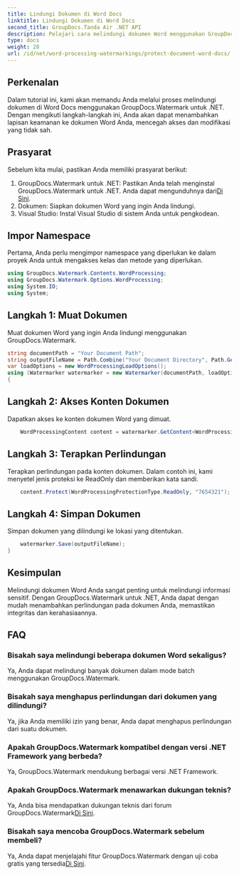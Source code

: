 ```yaml
---
title: Lindungi Dokumen di Word Docs
linktitle: Lindungi Dokumen di Word Docs
second_title: GroupDocs.Tanda Air .NET API
description: Pelajari cara melindungi dokumen Word menggunakan GroupDocs.Watermark untuk .NET. Ikuti tutorial langkah demi langkah kami untuk menambahkan keamanan pada dokumen Anda dengan mudah.
type: docs
weight: 28
url: /id/net/word-processing-watermarkings/protect-document-word-docs/
---
```

## Perkenalan
Dalam tutorial ini, kami akan memandu Anda melalui proses melindungi dokumen di Word Docs menggunakan GroupDocs.Watermark untuk .NET. Dengan mengikuti langkah-langkah ini, Anda akan dapat menambahkan lapisan keamanan ke dokumen Word Anda, mencegah akses dan modifikasi yang tidak sah.
## Prasyarat
Sebelum kita mulai, pastikan Anda memiliki prasyarat berikut:
1.  GroupDocs.Watermark untuk .NET: Pastikan Anda telah menginstal GroupDocs.Watermark untuk .NET. Anda dapat mengunduhnya dari[Di Sini](https://releases.groupdocs.com/Watermark/net/).
2. Dokumen: Siapkan dokumen Word yang ingin Anda lindungi.
3. Visual Studio: Instal Visual Studio di sistem Anda untuk pengkodean.

## Impor Namespace
Pertama, Anda perlu mengimpor namespace yang diperlukan ke dalam proyek Anda untuk mengakses kelas dan metode yang diperlukan.
```csharp
using GroupDocs.Watermark.Contents.WordProcessing;
using GroupDocs.Watermark.Options.WordProcessing;
using System.IO;
using System;
```
## Langkah 1: Muat Dokumen
Muat dokumen Word yang ingin Anda lindungi menggunakan GroupDocs.Watermark.
```csharp
string documentPath = "Your Document Path";
string outputFileName = Path.Combine("Your Document Directory", Path.GetFileName(documentPath));
var loadOptions = new WordProcessingLoadOptions();
using (Watermarker watermarker = new Watermarker(documentPath, loadOptions))
{
```
## Langkah 2: Akses Konten Dokumen
Dapatkan akses ke konten dokumen Word yang dimuat.
```csharp
    WordProcessingContent content = watermarker.GetContent<WordProcessingContent>();
```
## Langkah 3: Terapkan Perlindungan
Terapkan perlindungan pada konten dokumen. Dalam contoh ini, kami menyetel jenis proteksi ke ReadOnly dan memberikan kata sandi.
```csharp
    content.Protect(WordProcessingProtectionType.ReadOnly, "7654321");
```
## Langkah 4: Simpan Dokumen
Simpan dokumen yang dilindungi ke lokasi yang ditentukan.
```csharp
    watermarker.Save(outputFileName);
}
```

## Kesimpulan
Melindungi dokumen Word Anda sangat penting untuk melindungi informasi sensitif. Dengan GroupDocs.Watermark untuk .NET, Anda dapat dengan mudah menambahkan perlindungan pada dokumen Anda, memastikan integritas dan kerahasiaannya.
## FAQ
### Bisakah saya melindungi beberapa dokumen Word sekaligus?
Ya, Anda dapat melindungi banyak dokumen dalam mode batch menggunakan GroupDocs.Watermark.
### Bisakah saya menghapus perlindungan dari dokumen yang dilindungi?
Ya, jika Anda memiliki izin yang benar, Anda dapat menghapus perlindungan dari suatu dokumen.
### Apakah GroupDocs.Watermark kompatibel dengan versi .NET Framework yang berbeda?
Ya, GroupDocs.Watermark mendukung berbagai versi .NET Framework.
### Apakah GroupDocs.Watermark menawarkan dukungan teknis?
 Ya, Anda bisa mendapatkan dukungan teknis dari forum GroupDocs.Watermark[Di Sini](https://forum.groupdocs.com/c/watermark/19).
### Bisakah saya mencoba GroupDocs.Watermark sebelum membeli?
 Ya, Anda dapat menjelajahi fitur GroupDocs.Watermark dengan uji coba gratis yang tersedia[Di Sini](https://releases.groupdocs.com/).